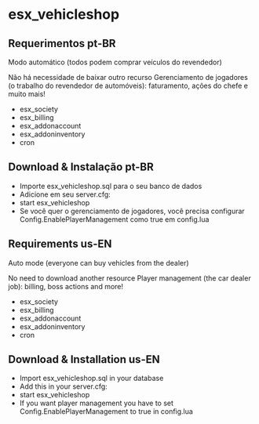 # esx_vehicleshop

## Requerimentos pt-BR

Modo automático (todos podem comprar veículos do revendedor)

Não há necessidade de baixar outro recurso
Gerenciamento de jogadores (o trabalho do revendedor de automóveis): faturamento, ações do chefe e muito mais!

- esx_society
- esx_billing
- esx_addonaccount
- esx_addoninventory
- cron

## Download & Instalação pt-BR

- Importe esx_vehicleshop.sql para o seu banco de dados
- Adicione em seu server.cfg:
- start esx_vehicleshop
- Se você quer o gerenciamento de jogadores, você precisa configurar Config.EnablePlayerManagement como true em config.lua

## Requirements us-EN

Auto mode (everyone can buy vehicles from the dealer)

No need to download another resource
Player management (the car dealer job): billing, boss actions and more!

- esx_society
- esx_billing
- esx_addonaccount
- esx_addoninventory
- cron

## Download & Installation us-EN

- Import esx_vehicleshop.sql in your database
- Add this in your server.cfg:
- start esx_vehicleshop
- If you want player management you have to set Config.EnablePlayerManagement to true in config.lua
